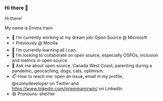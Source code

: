 ### Hi there 👋

<!--
**emmairwin/emmairwin** is a ✨ _special_ ✨ repository because its `README.md` (this file) appears on your GitHub profile.

Here are some ideas to get you started:

- 🔭 I’m currently working on ...
- 🌱 I’m currently learning ...
- 👯 I’m looking to collaborate on ...
- 🤔 I’m looking for help with ...
- 💬 Ask me about ...
- 📫 How to reach me: ...
- 😄 Pronouns: ...
- ⚡ Fun fact: ...
-->
Hi there!

My name is Emma Irwin

- 🔭 I’m currently working at my dream job: Open Source @ Microsoft
- ⚡ Previously @ Mozilla
- 🌱 I’m currently learning all I can.
- 👯 I’m looking to collaborate on open source, especially OSPOs,  inclusion and metrics in open source.
- 💬 Ask me about open source,  Canada West Coast, parenting during a pandemic, geocaching, dogs, cats, optimism.
- 📫 How to reach me: open an issue,  email in my profile, @sunnydeveloper on Twitter and https://www.linkedin.com/in/emmamirwin/ on LinkedIn.
- 😄 Pronouns: she/her


